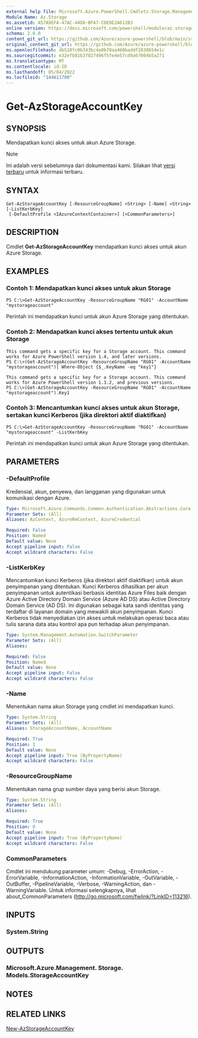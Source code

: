 ```yaml
---
external help file: Microsoft.Azure.PowerShell.Cmdlets.Storage.Management.dll-Help.xml
Module Name: Az.Storage
ms.assetid: A57A9EFA-47AC-44D8-BFA7-CDE0E2A612B3
online version: https://docs.microsoft.com/powershell/module/az.storage/get-azstorageaccountkey
schema: 2.0.0
content_git_url: https://github.com/Azure/azure-powershell/blob/main/src/Storage/Storage.Management/help/Get-AzStorageAccountKey.md
original_content_git_url: https://github.com/Azure/azure-powershell/blob/main/src/Storage/Storage.Management/help/Get-AzStorageAccountKey.md
ms.openlocfilehash: db510fc0b343bc4a0b78aa460baddf2838654e1c
ms.sourcegitcommit: e32efb81b37827496f5fe4e57cd9a67004b5a271
ms.translationtype: MT
ms.contentlocale: id-ID
ms.lasthandoff: 05/04/2022
ms.locfileid: "144611780"
---
```

# Get-AzStorageAccountKey

## SYNOPSIS
Mendapatkan kunci akses untuk akun Azure Storage.

> [!NOTE]
>Ini adalah versi sebelumnya dari dokumentasi kami. Silakan lihat [versi terbaru](/powershell/module/az.storage/get-azstorageaccountkey) untuk informasi terbaru.

## SYNTAX

```
Get-AzStorageAccountKey [-ResourceGroupName] <String> [-Name] <String> [-ListKerbKey]
 [-DefaultProfile <IAzureContextContainer>] [<CommonParameters>]
```

## DESCRIPTION
Cmdlet **Get-AzStorageAccountKey** mendapatkan kunci akses untuk akun Azure Storage.

## EXAMPLES

### Contoh 1: Mendapatkan kunci akses untuk akun Storage
```
PS C:\>Get-AzStorageAccountKey -ResourceGroupName "RG01" -AccountName "mystorageaccount"
```

Perintah ini mendapatkan kunci untuk akun Azure Storage yang ditentukan.

### Contoh 2: Mendapatkan kunci akses tertentu untuk akun Storage
```
This command gets a specific key for a Storage account. This command works for Azure PowerShell version 1.4, and later versions.
PS C:\>(Get-AzStorageAccountKey -ResourceGroupName "RG01" -AccountName "mystorageaccount")| Where-Object {$_.KeyName -eq "key1"}

This command gets a specific key for a Storage account. This command works for Azure PowerShell version 1.3.2, and previous versions.
PS C:\>(Get-AzStorageAccountKey -ResourceGroupName "RG01" -AccountName "mystorageaccount").Key1
```

### Contoh 3: Mencantumkan kunci akses untuk akun Storage, sertakan kunci Kerberos (jika direktori aktif diaktifkan)
```
PS C:\>Get-AzStorageAccountKey -ResourceGroupName "RG01" -AccountName "mystorageaccount" -ListKerbKey
```

Perintah ini mendapatkan kunci untuk akun Azure Storage yang ditentukan.

## PARAMETERS

### -DefaultProfile
Kredensial, akun, penyewa, dan langganan yang digunakan untuk komunikasi dengan Azure.

```yaml
Type: Microsoft.Azure.Commands.Common.Authentication.Abstractions.Core.IAzureContextContainer
Parameter Sets: (All)
Aliases: AzContext, AzureRmContext, AzureCredential

Required: False
Position: Named
Default value: None
Accept pipeline input: False
Accept wildcard characters: False
```

### -ListKerbKey
Mencantumkan kunci Kerberos (jika direktori aktif diaktifkan) untuk akun penyimpanan yang ditentukan.
Kunci Kerberos dihasilkan per akun penyimpanan untuk autentikasi berbasis identitas Azure Files baik dengan Azure Active Directory Domain Service (Azure AD DS) atau Active Directory Domain Service (AD DS). Ini digunakan sebagai kata sandi identitas yang terdaftar di layanan domain yang mewakili akun penyimpanan. Kunci Kerberos tidak menyediakan izin akses untuk melakukan operasi baca atau tulis sarana data atau kontrol apa pun terhadap akun penyimpanan.

```yaml
Type: System.Management.Automation.SwitchParameter
Parameter Sets: (All)
Aliases:

Required: False
Position: Named
Default value: None
Accept pipeline input: False
Accept wildcard characters: False
```

### -Name
Menentukan nama akun Storage yang cmdlet ini mendapatkan kunci.

```yaml
Type: System.String
Parameter Sets: (All)
Aliases: StorageAccountName, AccountName

Required: True
Position: 1
Default value: None
Accept pipeline input: True (ByPropertyName)
Accept wildcard characters: False
```

### -ResourceGroupName
Menentukan nama grup sumber daya yang berisi akun Storage.

```yaml
Type: System.String
Parameter Sets: (All)
Aliases:

Required: True
Position: 0
Default value: None
Accept pipeline input: True (ByPropertyName)
Accept wildcard characters: False
```

### CommonParameters
Cmdlet ini mendukung parameter umum: -Debug, -ErrorAction, -ErrorVariable, -InformationAction, -InformationVariable, -OutVariable, -OutBuffer, -PipelineVariable, -Verbose, -WarningAction, dan -WarningVariable. Untuk informasi selengkapnya, lihat about_CommonParameters (http://go.microsoft.com/fwlink/?LinkID=113216).

## INPUTS

### System.String

## OUTPUTS

### Microsoft.Azure.Management. Storage. Models.StorageAccountKey

## NOTES

## RELATED LINKS

[New-AzStorageAccountKey](./New-AzStorageAccountKey.md)


